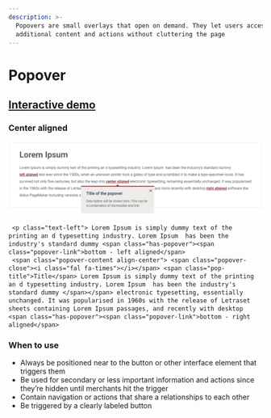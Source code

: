 ```yaml
---
description: >-
  Popovers are small overlays that open on demand. They let users access
  additional content and actions without cluttering the page
---
```


# Popover

## [Interactive demo](http://cloud.crimsonlogic.com/2021/website/jds/v1/components.html#popover-wrapper)

### Center aligned

![](../.gitbook/assets/image%20%288%29.png)

```text
 <p class="text-left"> Lorem Ipsum is simply dummy text of the printing an d typesetting industry. Lorem Ipsum  has been the industry's standard dummy <span class="has-popover"><span class="popover-link">bottom - left aligned</span> 
 <span class="popover-content align-center"> <span class="popover-close"><i class="fal fa-times"></i></span> <span class="pop-title">Title</span> Lorem Ipsum is simply dummy text of the printing an d typesetting industry. Lorem Ipsum  has been the industry's standard dummy </span></span> electronic typesetting, essentially unchanged. It was popularised in 1960s with the release of Letraset sheets containing Lorem Ipsum passages, and recently with desktop <span class="has-popover"><span class="popover-link">bottom - right aligned</span>
```

### When to use

* Always be positioned near to the button or other interface element that triggers them
* Be used for secondary or less important information and actions since they’re hidden until merchants hit the trigger
* Contain navigation or actions that share a relationships to each other
* Be triggered by a clearly labeled button

